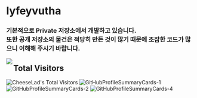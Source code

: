 <h1>lyfeyvutha</h1>

<h3>
기본적으로 Private 저장소에서 개발하고 있습니다.<br>
또한 공개 저장소의 물건은 적당히 만든 것이 많기 때문에 조잡한 코드가 많으니 이해해 주시기 바랍니다.
</h3>




<p>
 <a href="https://github.com/anuraghazra/github-readme-stats">
  <img align="left" src="https://github-readme-stats.vercel.app/api?username=lyfeyvutha&count_private=true&show_icons=true&theme=merko" />
</a>

<h2> <bold>Total Visitors</bold></h2>

<img src="https://profile-counter.glitch.me/{CheeseLad}/count.svg" alt="CheeseLad's Total Visitors" />


<img alt="GitHubProfileSummaryCards-1" src="http://github-profile-summary-cards.vercel.app/api/cards/profile-details?username=lyfeyvutha&theme=github_dark">
<img alt="GitHubProfileSummaryCards-2" src="http://github-profile-summary-cards.vercel.app/api/cards/most-commit-language?username=lyfeyvutha&theme=github_dark">
<img alt="GitHubProfileSummaryCards-4" src="http://github-profile-summary-cards.vercel.app/api/cards/productive-time?username=lyfeyvutha&theme=github_dark&utcOffset=9">
</p>
